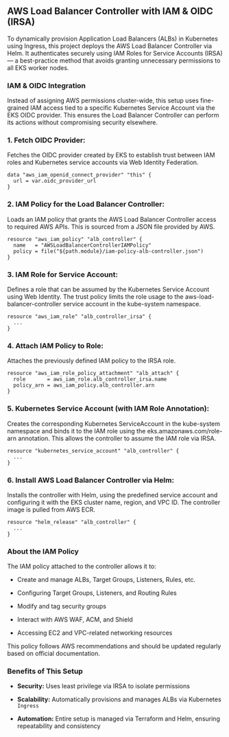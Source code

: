 ## AWS Load Balancer Controller with IAM & OIDC (IRSA)

To dynamically provision Application Load Balancers (ALBs) in Kubernetes using Ingress, this project deploys the AWS Load Balancer Controller via Helm. It authenticates securely using IAM Roles for Service Accounts (IRSA) — a best-practice method that avoids granting unnecessary permissions to all EKS worker nodes.

### IAM & OIDC Integration

Instead of assigning AWS permissions cluster-wide, this setup uses fine-grained IAM access tied to a specific Kubernetes Service Account via the EKS OIDC provider. This ensures the Load Balancer Controller can perform its actions without compromising security elsewhere.

### 1. Fetch OIDC Provider:

Fetches the OIDC provider created by EKS to establish trust between IAM roles and Kubernetes service accounts via Web Identity Federation.

```hcl
data "aws_iam_openid_connect_provider" "this" {
  url = var.oidc_provider_url
}
```

### 2. IAM Policy for the Load Balancer Controller:

Loads an IAM policy that grants the AWS Load Balancer Controller access to required AWS APIs. This is sourced from a JSON file provided by AWS.

```hcl
resource "aws_iam_policy" "alb_controller" {
  name   = "AWSLoadBalancerControllerIAMPolicy"
  policy = file("${path.module}/iam-policy-alb-controller.json")
}
```

### 3. IAM Role for Service Account:

Defines a role that can be assumed by the Kubernetes Service Account using Web Identity. The trust policy limits the role usage to the aws-load-balancer-controller service account in the kube-system namespace.

```hcl
resource "aws_iam_role" "alb_controller_irsa" {
  ...
}
```

### 4. Attach IAM Policy to Role:

Attaches the previously defined IAM policy to the IRSA role.

```hcl
resource "aws_iam_role_policy_attachment" "alb_attach" {
  role       = aws_iam_role.alb_controller_irsa.name
  policy_arn = aws_iam_policy.alb_controller.arn
}
```

### 5. Kubernetes Service Account (with IAM Role Annotation):

Creates the corresponding Kubernetes ServiceAccount in the kube-system namespace and binds it to the IAM role using the eks.amazonaws.com/role-arn annotation. This allows the controller to assume the IAM role via IRSA.

```hcl
resource "kubernetes_service_account" "alb_controller" {
  ...
}
```

### 6. Install AWS Load Balancer Controller via Helm:

Installs the controller with Helm, using the predefined service account and configuring it with the EKS cluster name, region, and VPC ID. The controller image is pulled from AWS ECR.

```hcl
resource "helm_release" "alb_controller" {
  ...
}
```

### About the IAM Policy
The IAM policy attached to the controller allows it to:

- Create and manage ALBs, Target Groups, Listeners, Rules, etc.

- Configuring Target Groups, Listeners, and Routing Rules

- Modify and tag security groups

- Interact with AWS WAF, ACM, and Shield

- Accessing EC2 and VPC-related networking resources

This policy follows AWS recommendations and should be updated regularly based on official documentation.

### Benefits of This Setup
- **Security:** Uses least privilege via IRSA to isolate permissions

- **Scalability:** Automatically provisions and manages ALBs via Kubernetes ``Ingress``

- **Automation:** Entire setup is managed via Terraform and Helm, ensuring repeatability and consistency

